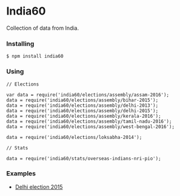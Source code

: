 # India60
Collection of data from India.

### Installing

    $ npm install india60

### Using

```
// Elections

var data = require('india60/elections/assembly/assam-2016');
data = require('india60/elections/assembly/bihar-2015');
data = require('india60/elections/assembly/delhi-2013');
data = require('india60/elections/assembly/delhi-2015');
data = require('india60/elections/assembly/kerala-2016');
data = require('india60/elections/assembly/tamil-nadu-2016');
data = require('india60/elections/assembly/west-bengal-2016');

data = require('india60/elections/loksabha-2014');

// Stats

data = require('india60/stats/overseas-indians-nri-pio');

```


### Examples
- [Delhi election 2015](http://india60.com/stats/delhi-election-2015)
